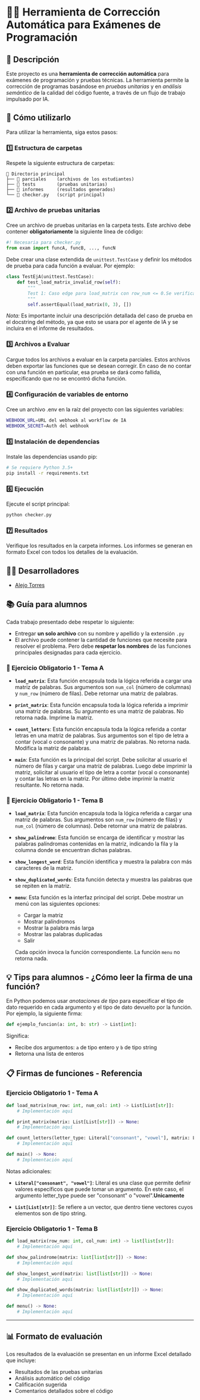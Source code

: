 # 🧑‍🏫 Herramienta de Corrección Automática para Exámenes de Programación

## 📝 Descripción
Este proyecto es una **herramienta de corrección automática** para exámenes de programación y pruebas técnicas. La herramienta permite la corrección de programas basándose en *pruebas unitarias* y en *análisis semántico* de la calidad del código fuente, a través de un flujo de trabajo impulsado por IA.

## 🚀 Cómo utilizarlo

Para utilizar la herramienta, siga estos pasos:

### 1️⃣ Estructura de carpetas

Respete la siguiente estructura de carpetas:

```
📁 Directorio principal
├── 📁 parciales    (archivos de los estudiantes)
├── 📁 tests        (pruebas unitarias)
├── 📁 informes     (resultados generados)
└── 📄 checker.py   (script principal)
```

### 2️⃣ Archivo de pruebas unitarias

Cree un archivo de pruebas unitarias en la carpeta tests. Este archivo debe contener **obligatoriamente** la siguiente línea de código:

```python
#! Necesaria para checker.py
from exam import funcA, funcB, ..., funcN
```
Debe crear una clase extendida de `unittest.TestCase` y definir los métodos de prueba para cada función a evaluar. Por ejemplo:

```python
class TestEjA(unittest.TestCase):
    def test_load_matrix_invalid_row(self):
        """
        Test 1: Caso edge para load_matrix con row_num <= 0.Se verifica que al pasar 0 filas, la función retorne una lista vacía.
        """
        self.assertEqual(load_matrix(0, 3), [])
```

*Nota:* Es importante incluir una descripción detallada del caso de prueba en el docstring del método, ya que esto se usara por el agente de IA y se incluira en el informe de resultados.

### 3️⃣ Archivos a Evaluar

Cargue todos los archivos a evaluar en la carpeta parciales. Estos archivos deben exportar las funciones que se desean corregir. En caso de no contar con una función en particular, esa prueba se dará como fallida, especificando que no se encontró dicha función.

### 4️⃣ Configuración de variables de entorno

Cree un archivo .env en la raíz del proyecto con las siguientes variables:

```bash
WEBHOOK_URL=URL del webhook al workflow de IA
WEBHOOK_SECRET=Auth del webhook
```

### 5️⃣ Instalación de dependencias

Instale las dependencias usando pip:

```bash
# Se requiere Python 3.5+
pip install -r requirements.txt
```

### 6️⃣ Ejecución

Ejecute el script principal:

```bash
python checker.py
```

### 7️⃣ Resultados

Verifique los resultados en la carpeta informes. Los informes se generan en formato Excel con todos los detalles de la evaluación.

## 👨‍💻 Desarrolladores
- [Alejo Torres](https://github.com/AlejoTorres2001)

## 📚 Guía para alumnos

Cada trabajo presentado debe respetar lo siguiente:
- Entregar **un solo archivo** con su nombre y apellido y la extensión `.py`
- El archivo puede contener la cantidad de funciones que necesite para resolver el problema. Pero debe **respetar los nombres** de las funciones principales designadas para cada ejercicio.

### 🔹 Ejercicio Obligatorio 1 - Tema A

- **`load_matrix`**: Esta función encapsula toda la lógica referida a cargar una matriz de palabras. Sus argumentos son `num_col` (número de columnas) y `num_row` (número de filas). Debe retornar una matriz de palabras.
  
- **`print_matrix`**: Esta función encapsula toda la lógica referida a imprimir una matriz de palabras. Su argumento es una matriz de palabras. No retorna nada. Imprime la matriz.
  
- **`count_letters`**: Esta función encapsula toda la lógica referida a contar letras en una matriz de palabras. Sus argumentos son el tipo de letra a contar (vocal o consonante) y una matriz de palabras. No retorna nada. Modifica la matriz de palabras.
  
- **`main`**: Esta función es la principal del script. Debe solicitar al usuario el número de filas y cargar una matriz de palabras. Luego debe imprimir la matriz, solicitar al usuario el tipo de letra a contar (vocal o consonante) y contar las letras en la matriz. Por último debe imprimir la matriz resultante. No retorna nada.

### 🔹 Ejercicio Obligatorio 1 - Tema B

- **`load_matrix`**: Esta función encapsula toda la lógica referida a cargar una matriz de palabras. Sus argumentos son `num_row` (número de filas) y `num_col` (número de columnas). Debe retornar una matriz de palabras.

- **`show_palindrome`**: Esta función se encarga de identificar y mostrar las palabras palíndromas contenidas en la matriz, indicando la fila y la columna donde se encuentran dichas palabras.

- **`show_longest_word`**: Esta función identifica y muestra la palabra con más caracteres de la matriz.

- **`show_duplicated_words`**: Esta función detecta y muestra las palabras que se repiten en la matriz.

- **`menu`**: Esta función es la interfaz principal del script. Debe mostrar un menú con las siguientes opciones:
  - Cargar la matriz
  - Mostrar palíndromos
  - Mostrar la palabra más larga
  - Mostrar las palabras duplicadas
  - Salir
  
  Cada opción invoca la función correspondiente. La función `menu` no retorna nada.

## 💡 Tips para alumnos - ¿Cómo leer la firma de una función?

En Python podemos usar *anotaciones de tipo* para especificar el tipo de dato requerido en cada argumento y el tipo de dato devuelto por la función. Por ejemplo, la siguiente firma:

```python
def ejemplo_funcion(a: int, b: str) -> List[int]:
```

Significa:
- Recibe dos argumentos: `a` de tipo entero y `b` de tipo string
- Retorna una lista de enteros

## 📋 Firmas de funciones - Referencia

### Ejercicio Obligatorio 1 - Tema A

```python
def load_matrix(num_row: int, num_col: int) -> List[List[str]]:
    # Implementación aquí

def print_matrix(matrix: List[List[str]]) -> None:
    # Implementación aquí

def count_letters(letter_type: Literal["consonant", "vowel"], matrix: List[List[str]]) -> None:
    # Implementación aquí

def main() -> None:
    # Implementación aquí
```

Notas adicionales:

- **`Literal["consonant", "vowel"]`**: Literal es una clase que permite definir valores específicos que puede tomar un argumento. En este caso, el argumento letter_type puede ser "consonant" o "vowel".**Unicamente**

- **`List[List[str]]`**: Se refiere a un vector, que dentro tiene vectores cuyos elementos son de tipo string.

### Ejercicio Obligatorio 1 - Tema B

```python
def load_matrix(row_num: int, col_num: int) -> list[list[str]]:  
    # Implementación aquí

def show_palindrome(matrix: list[list[str]]) -> None:
    # Implementación aquí

def show_longest_word(matrix: list[list[str]]) -> None:
    # Implementación aquí

def show_duplicated_words(matrix: list[list[str]]) -> None:
    # Implementación aquí

def menu() -> None:
    # Implementación aquí  
```

---

## 📊 Formato de evaluación

Los resultados de la evaluación se presentan en un informe Excel detallado que incluye:
- Resultados de las pruebas unitarias
- Análisis automático del código
- Calificación sugerida
- Comentarios detallados sobre el código
